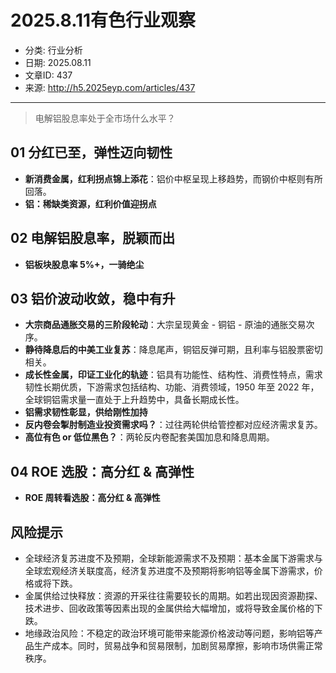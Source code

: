 # 2025.8.11有色行业观察

- 分类: 行业分析
- 日期: 2025.08.11
- 文章ID: 437
- 来源: http://h5.2025eyp.com/articles/437

---

> 电解铝股息率处于全市场什么水平？

## 01 分红已至，弹性迈向韧性

- **新消费金属，红利拐点锦上添花**：铝价中枢呈现上移趋势，而钢价中枢则有所回落。
- **铝：稀缺类资源，红利价值迎拐点**

## 02 电解铝股息率，脱颖而出

- **铝板块股息率 5%+，一骑绝尘**

## 03 铝价波动收敛，稳中有升

- **大宗商品通胀交易的三阶段轮动**：大宗呈现黄金 - 铜铝 - 原油的通胀交易次序。
- **静待降息后的中美工业复苏**：降息尾声，铜铝反弹可期，且利率与铝股票密切相关。
- **成长性金属，印证工业化的轨迹**：铝具有功能性、结构性、消费性特点，需求韧性长期优质，下游需求包括结构、功能、消费领域，1950 年至 2022 年，全球铜铝需求量一直处于上升趋势中，具备长期成长性。
- **铝需求韧性彰显，供给刚性加持**
- **反内卷会掣肘制造业投资需求吗？**：过往两轮供给管控都对应经济需求复苏。
- **高位有色 or 低位黑色？**：两轮反内卷配套美国加息和降息周期。

## 04 ROE 选股：高分红 & 高弹性

- **ROE 周转看选股：高分红 & 高弹性**

## 风险提示

- 全球经济复苏进度不及预期，全球新能源需求不及预期：基本金属下游需求与全球宏观经济关联度高，经济复苏进度不及预期将影响铝等金属下游需求，价格或将下跌。
- 金属供给过快释放：资源的开采往往需要较长的周期。如若出现因资源勘探、技术进步、回收政策等因素出现的金属供给大幅增加，或将导致金属价格的下跌。
- 地缘政治风险：不稳定的政治环境可能带来能源价格波动等问题，影响铝等产品生产成本。同时，贸易战争和贸易限制，加剧贸易摩擦，影响市场供需正常秩序。

